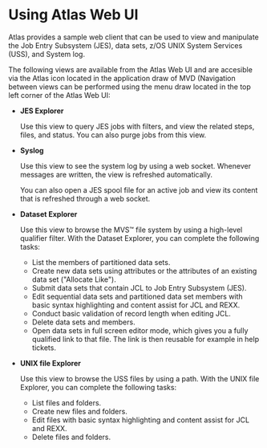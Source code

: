 # Using Atlas Web UI
Atlas provides a sample web client that can be used to view and manipulate the Job Entry Subsystem (JES), data sets, z/OS UNIX System Services (USS), and System log.

The following views are available from the Atlas Web UI and are accesible via the Atlas icon located in the application draw of MVD (Navigation between views can be performed using the menu draw located in the top left corner of the Atlas Web UI:
- **JES Explorer**

  Use this view to query JES jobs with filters, and view the related steps, files, and status. You can also purge jobs from this view.
- **Syslog**

  Use this view to see the system log by using a web socket. Whenever messages are written, the view is refreshed automatically.

  You can also open a JES spool file for an active job and view its content that is refreshed through a web socket.
- **Dataset Explorer**

  Use this view to browse the MVS™ file system by using a high-level qualifier filter. With the Dataset Explorer, you can complete the following tasks:
  - List the members of partitioned data sets.
  - Create new data sets using attributes or the attributes of an existing data set ("Allocate Like").
  - Submit data sets that contain JCL to Job Entry Subsystem (JES).
  - Edit sequential data sets and partitioned data set members with basic syntax highlighting and content assist for JCL and REXX.
  - Conduct basic validation of record length when editing JCL.
  - Delete data sets and members.
  - Open data sets in full screen editor mode, which gives you a fully qualified link to that file. The link is then reusable for example in help tickets.
- **UNIX file Explorer**

  Use this view to browse the USS files by using a path. With the UNIX file Explorer, you can complete the following tasks:
  - List files and folders.
  - Create new files and folders.
  - Edit files with basic syntax highlighting and content assist for JCL and REXX.
  - Delete files and folders.
